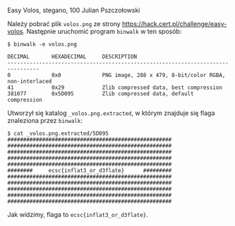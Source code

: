 Easy Volos, stegano, 100
Julian Pszczołowski

Należy pobrać plik `volos.png` ze strony https://hack.cert.pl/challenge/easy-volos. Następnie uruchomić program `binwalk` w ten sposób:
```
$ binwalk -e volos.png

DECIMAL       HEXADECIMAL     DESCRIPTION
--------------------------------------------------------------------------------
0             0x0             PNG image, 288 x 479, 8-bit/color RGBA, non-interlaced
41            0x29            Zlib compressed data, best compression
381077        0x5D095         Zlib compressed data, default compression
```
Utworzył się katalog `_volos.png.extracted`, w którym znajduje się flaga znaleziona przez `binwalk`:
```
$ cat _volos.png.extracted/5D095
####################################################
####################################################
####################################################
####################################################
####################################################
########     ecsc{inflat3_or_d3flate}      #########
####################################################
####################################################
####################################################
####################################################
####################################################
```
Jak widzimy, flaga to `ecsc{inflat3_or_d3flate}`.

